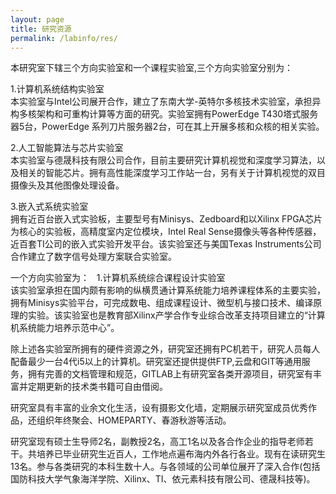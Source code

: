 ```yaml
---
layout: page
title: 研究资源
permalink: /labinfo/res/
---
```

本研究室下辖三个方向实验室和一个课程实验室,三个方向实验室分别为：

1.计算机系统结构实验室     
本实验室与Intel公司展开合作，建立了东南大学-英特尔多核技术实验室，承担异构多核架构和可重构计算等方面的研究。实验室拥有PowerEdge T430塔式服务器5台，PowerEdge 系列刀片服务器2台，可在其上开展多核和众核的相关实验。

2.人工智能算法与芯片实验室  
本实验室与德晟科技有限公司合作，目前主要研究计算机视觉和深度学习算法，以及相关的智能芯片。拥有高性能深度学习工作站一台，另有关于计算机视觉的双目摄像头及其他图像处理设备。

3.嵌入式系统实验室  
拥有近百台嵌入式实验板，主要型号有Minisys、Zedboard和以Xilinx FPGA芯片为核心的实验板，高精度室内定位模块，Intel Real Sense摄像头等各种传感器，近百套TI公司的嵌入式实验开发平台。该实验室还与美国Texas Instruments公司合作建立了数字信号处理方案联合实验室。

一个方向实验室为：  
1.计算机系统综合课程设计实验室  
该实验室承担在国内颇有影响的纵横贯通计算系统能力培养课程体系的主要实验，拥有Minisys实验平台，可完成数电、组成课程设计、微型机与接口技术、编译原理的实验。该实验室也是教育部Xilinx产学合作专业综合改革支持项目建立的“计算机系统能力培养示范中心”。

除上述各实验室所拥有的硬件资源之外，研究室还拥有PC机若干，研究人员每人配备最少一台4代i5以上的计算机。研究室还提供提供FTP,云盘和GIT等通用服务，拥有完善的文档管理和规范，GITLAB上有研究室各类开源项目，研究室有丰富并定期更新的技术类书籍可自由借阅。

研究室具有丰富的业余文化生活，设有摄影文化墙，定期展示研究室成员优秀作品，还组织年终聚会、HOMEPARTY、春游秋游等活动。

研究室现有硕士生导师2名，副教授2名，高工1名以及各合作企业的指导老师若干。共培养已毕业研究生近百人，工作地点遍布海内外各行各业。现有在读研究生13名。参与各类研究的本科生数十人。与各领域的公司单位展开了深入合作(包括国防科技大学气象海洋学院、Xilinx、TI、依元素科技有限公司、德晟科技等)。


